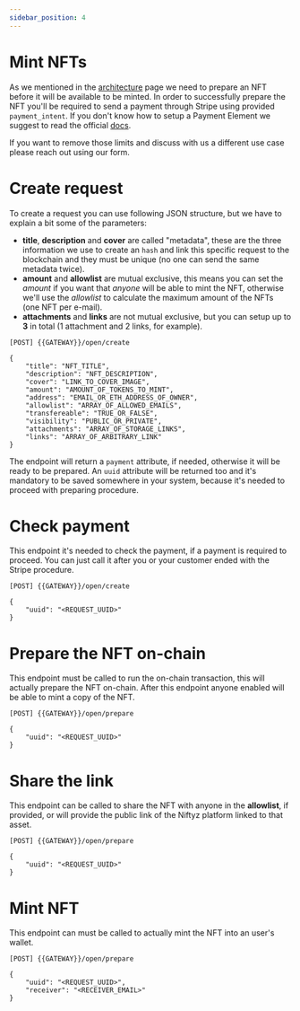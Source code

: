 ```yaml
---
sidebar_position: 4
---
```


# Mint NFTs

As we mentioned in the [architecture](/docs/api/architecture) page we need to prepare an NFT before it will be available to be minted. 
In order to successfully prepare the NFT you'll be required to send a payment through Stripe using provided `payment_intent`. 
If you don't know how to setup a Payment Element we suggest to read the official [docs](https://stripe.com/docs/payments/payment-element).

If you want to remove those limits and discuss with us a different use case please reach out using our form. 

# Create request

To create a request you can use following JSON structure, but we have to explain a bit some of the parameters:

- **title**, **description** and **cover** are called "metadata", these are the three information we use to create an `hash` and link this specific request to the blockchain and they must be unique (no one can send the same metadata twice).
- **amount** and **allowlist** are mutual exclusive, this means you can set the *amount* if you want that *anyone* will be able to mint the NFT, otherwise we'll use the *allowlist* to calculate the maximum amount of the NFTs (one NFT per e-mail).
- **attachments** and **links** are not mutual exclusive, but you can setup up to **3** in total (1 attachment and 2 links, for example).

```
[POST] {{GATEWAY}}/open/create

{
    "title": "NFT_TITLE",
    "description": "NFT_DESCRIPTION",
    "cover": "LINK_TO_COVER_IMAGE",
    "amount": "AMOUNT_OF_TOKENS_TO_MINT",
    "address": "EMAIL_OR_ETH_ADDRESS_OF_OWNER",
    "allowlist": "ARRAY_OF_ALLOWED_EMAILS",
    "transfereable": "TRUE_OR_FALSE",
    "visibility": "PUBLIC_OR_PRIVATE",
    "attachments": "ARRAY_OF_STORAGE_LINKS",
    "links": "ARRAY_OF_ARBITRARY_LINK"
}
```

The endpoint will return a `payment` attribute, if needed, otherwise it will be ready to be prepared. An `uuid` attribute will be returned too and it's mandatory to be saved somewhere in your system, because it's needed to proceed with preparing procedure.

# Check payment

This endpoint it's needed to check the payment, if a payment is required to proceed. You can just call it after you or your customer ended with the Stripe procedure.

```
[POST] {{GATEWAY}}/open/create

{
    "uuid": "<REQUEST_UUID>"
}
```

# Prepare the NFT on-chain

This endpoint must be called to run the on-chain transaction, this will actually prepare the NFT on-chain. After this endpoint anyone enabled will be able to mint a copy of the NFT.

```
[POST] {{GATEWAY}}/open/prepare

{
    "uuid": "<REQUEST_UUID>"
}
```

# Share the link

This endpoint can be called to share the NFT with anyone in the **allowlist**, if provided, or will provide the public link of the Niftyz platform linked to that asset.

```
[POST] {{GATEWAY}}/open/prepare

{
    "uuid": "<REQUEST_UUID>"
}
```

# Mint NFT

This endpoint can must be called to actually mint the NFT into an user's wallet.

```
[POST] {{GATEWAY}}/open/prepare

{
    "uuid": "<REQUEST_UUID>",
    "receiver": "<RECEIVER_EMAIL>"
}
```